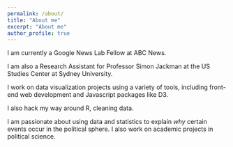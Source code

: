 ```yaml
---
permalink: /about/
title: "About me"
excerpt: "About me"
author_profile: true
---
```



I am currently a Google News Lab Fellow at ABC News. 

I am also a Research Assistant for Professor Simon Jackman at the US Studies Center at Sydney University.

I work on data visualization projects using a variety of tools, including front-end web development and Javascript packages like D3. 

I also hack my way around R, cleaning data. 

I am passionate about using data and statistics to explain *why* certain events occur in the political sphere. I also work on academic projects in political science. 

